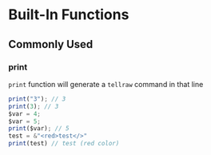 # Built-In Functions

## Commonly Used

### print
`print` function will generate a `tellraw` command in that line
```ts
print("3"); // 3
print(3); // 3
$var = 4;
$var = 5;
print($var); // 5
test = &"<red>test</>"
print(test) // test (red color)
```